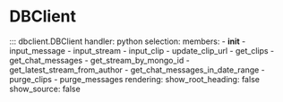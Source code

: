 # DBClient

::: dbclient.DBClient
    handler: python
    selection: 
        members:
            - __init__
            - input_message
            - input_stream
            - input_clip
            - update_clip_url
            - get_clips
            - get_chat_messages
            - get_stream_by_mongo_id
            - get_latest_stream_from_author
            - get_chat_messages_in_date_range
            - purge_clips
            - purge_messages
    rendering: 
        show_root_heading: false
        show_source: false